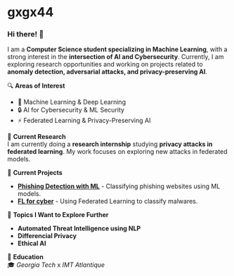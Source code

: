 # gxgx44
### Hi there! 👋

I am a **Computer Science student specializing in Machine Learning**, with a strong interest in the **intersection of AI and Cybersecurity**. Currently, I am exploring research opportunities and working on projects related to **anomaly detection, adversarial attacks, and privacy-preserving AI**.  

🔍 **Areas of Interest**  
- 🧠 Machine Learning & Deep Learning  
- 🔒 AI for Cybersecurity & ML Security
- ⚡ Federated Learning & Privacy-Preserving AI

🔬 **Current Research**  
I am currently doing a **research internship** studying **privacy attacks in federated learning**. My work focuses on exploring new attacks in federated models.

🚀 **Current Projects**  
- **[Phishing Detection with ML](https://github.com/euge44/phishingClassification)** - Classifying phishing websites using ML models.  
- **[FL for cyber](https://github.com/euge44/federated-malware)** - Using Federated Learning to classify malwares. 

🌱 **Topics I Want to Explore Further** 
- **Automated Threat Intelligence using NLP**
- **Differencial Privacy**
- **Ethical AI**

📖 **Education**  
🎓 *Georgia Tech*  x *IMT Atlantique*
